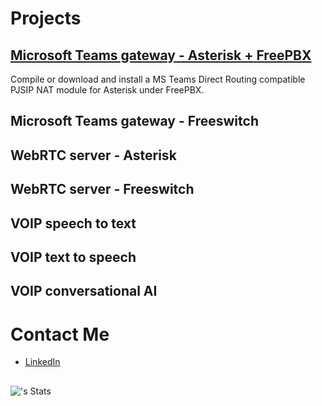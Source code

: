 # Projects 
## [Microsoft Teams gateway - Asterisk + FreePBX](https://github.com/Vince-0/MSTeams-FreePBX)
Compile or download and install a MS Teams Direct Routing compatible PJSIP NAT module for Asterisk under FreePBX.

## Microsoft Teams gateway - Freeswitch


## WebRTC server - Asterisk


## WebRTC server - Freeswitch


## VOIP speech to text


## VOIP text to speech


## VOIP conversational AI


# Contact Me
- [LinkedIn](https://www.linkedin.com/in/vincentswart)

## 

![<username>'s Stats](https://github-readme-stats.vercel.app/api?username=Vince-0&theme=vue-dark&show_icons=true&hide_border=true&count_private=true)

<!--
Here are some ideas to get you started:
- 🔭 I’m currently working on ...
- 🌱 I’m currently learning ...
- 👯 I’m looking to collaborate on ...
- 🤔 I’m looking for help with ...
- 💬 Ask me about ...
- 📫 How to reach me: ...
- 😄 Pronouns: ...
- ⚡ Fun fact: ...
-->
